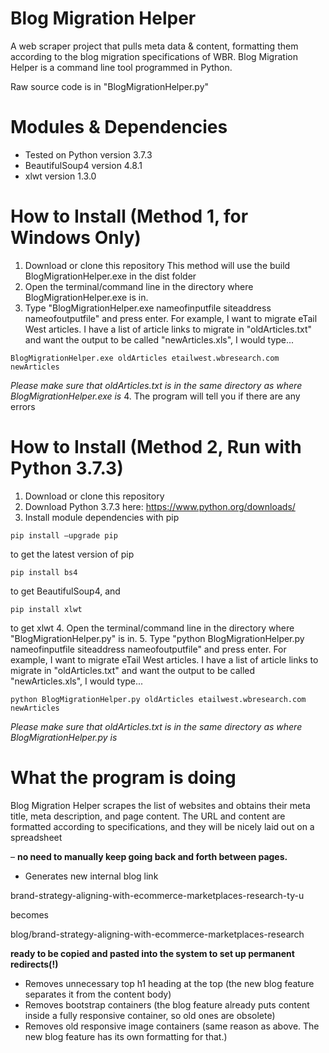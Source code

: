# Blog Migration Helper
A web scraper project that pulls meta data &amp; content, formatting them according to the blog migration specifications of WBR.
Blog Migration Helper is a command line tool programmed in Python.

Raw source code is in "BlogMigrationHelper.py"

# Modules & Dependencies
- Tested on Python version 3.7.3
- BeautifulSoup4 version 4.8.1
- xlwt version 1.3.0

# How to Install (Method 1, for Windows Only)
1. Download or clone this repository
This method will use the build BlogMigrationHelper.exe in the dist folder
2. Open the terminal/command line in the directory where BlogMigrationHelper.exe is in.
3. Type "BlogMigrationHelper.exe nameofinputfile siteaddress nameofoutputfile" and press enter.
For example, I want to migrate eTail West articles. I have a list of article links to migrate in "oldArticles.txt" and want the output to be called "newArticles.xls", I would type...
```
BlogMigrationHelper.exe oldArticles etailwest.wbresearch.com newArticles
```
*Please make sure that oldArticles.txt is in the same directory as where BlogMigrationHelper.exe is*
4. The program will tell you if there are any errors

# How to Install (Method 2, Run with Python 3.7.3)
1. Download or clone this repository
2. Download Python 3.7.3 here:
https://www.python.org/downloads/
3. Install module dependencies with pip
```
pip install –upgrade pip
```
to get the latest version of pip
```
pip install bs4
```
to get BeautifulSoup4, and
```
pip install xlwt
```
to get xlwt
4. Open the terminal/command line in the directory where "BlogMigrationHelper.py" is in.
5. Type "python BlogMigrationHelper.py nameofinputfile siteaddress nameofoutputfile" and press enter.
For example, I want to migrate eTail West articles. I have a list of article links to migrate in "oldArticles.txt" and want the output to be called "newArticles.xls", I would type...
```
python BlogMigrationHelper.py oldArticles etailwest.wbresearch.com newArticles
```
*Please make sure that oldArticles.txt is in the same directory as where BlogMigrationHelper.py is*

# What the program is doing
Blog Migration Helper scrapes the list of websites and obtains their meta title, meta description, and page content. The URL and content are formatted according to specifications, and they will be nicely laid out on a spreadsheet 

– **no need to manually keep going back and forth between pages.**


- Generates new internal blog link

brand-strategy-aligning-with-ecommerce-marketplaces-research-ty-u

becomes

blog/brand-strategy-aligning-with-ecommerce-marketplaces-research

**ready to be copied and pasted into the system to set up permanent redirects(!)**
- Removes unnecessary top h1 heading at the top (the new blog feature separates it from the content body)
- Removes bootstrap containers (the blog feature already puts content inside a fully responsive container, so old ones are obsolete)
- Removes old responsive image containers (same reason as above. The new blog feature has its own formatting for that.)

